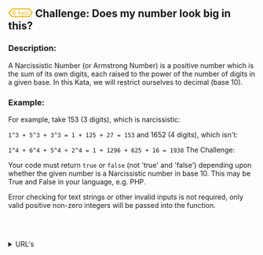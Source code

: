 <h2>
  <picture>
  <img alt="[6 kyu]" src="https://github.com/rudy-rojas/codewars-challenges/blob/main/images/kyu/6.svg" width="50"/>
  </picture> Challenge: Does my number look big in this?
</h2>

### Description:

A Narcissistic Number (or Armstrong Number) is a positive number which is the sum of its own digits, each raised to the power of the number of digits in a given base. In this Kata, we will restrict ourselves to decimal (base 10).

### Example:

For example, take 153 (3 digits), which is narcissistic:

`1^3 + 5^3 + 3^3 = 1 + 125 + 27 = 153`
and 1652 (4 digits), which isn't:

`1^4 + 6^4 + 5^4 + 2^4 = 1 + 1296 + 625 + 16 = 1938`
The Challenge:

Your code must return `true` or `false` (not 'true' and 'false') depending upon whether the given number is a Narcissistic number in base 10. This may be True and False in your language, e.g. PHP.

Error checking for text strings or other invalid inputs is not required, only valid positive non-zero integers will be passed into the function.

<br /><br />

<details>
  <summary>URL's</summary>
    <ol>
      <li>
        <a href="https://www.codewars.com/kata/5287e858c6b5a9678200083c/train/javascript">Problem statement</a>
      </li>
      <li>
        <a href="https://www.codewars.com/kata/5287e858c6b5a9678200083c/solutions">Other Solutions</a>
      </li>
    </ol>
</details>
